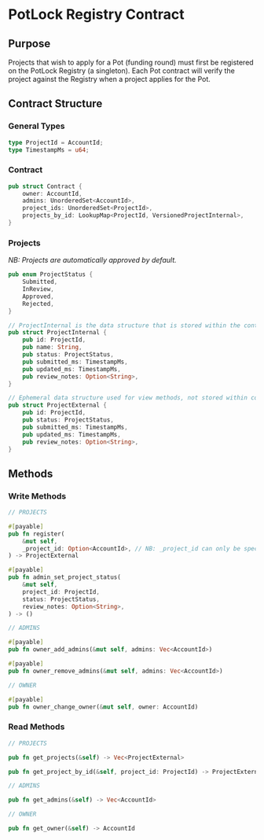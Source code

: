 # PotLock Registry Contract

## Purpose

Projects that wish to apply for a Pot (funding round) must first be registered on the PotLock Registry (a singleton). Each Pot contract will verify the project against the Registry when a project applies for the Pot.

## Contract Structure

### General Types

```rs
type ProjectId = AccountId;
type TimestampMs = u64;
```

### Contract

```rs
pub struct Contract {
    owner: AccountId,
    admins: UnorderedSet<AccountId>,
    project_ids: UnorderedSet<ProjectId>,
    projects_by_id: LookupMap<ProjectId, VersionedProjectInternal>,
}
```

### Projects

_NB: Projects are automatically approved by default._

```rs
pub enum ProjectStatus {
    Submitted,
    InReview,
    Approved,
    Rejected,
}

// ProjectInternal is the data structure that is stored within the contract
pub struct ProjectInternal {
    pub id: ProjectId,
    pub name: String,
    pub status: ProjectStatus,
    pub submitted_ms: TimestampMs,
    pub updated_ms: TimestampMs,
    pub review_notes: Option<String>,
}

// Ephemeral data structure used for view methods, not stored within contract
pub struct ProjectExternal {
    pub id: ProjectId,
    pub status: ProjectStatus,
    pub submitted_ms: TimestampMs,
    pub updated_ms: TimestampMs,
    pub review_notes: Option<String>,
}
```

## Methods

### Write Methods

```rs
// PROJECTS

#[payable]
pub fn register(
    &mut self,
    _project_id: Option<AccountId>, // NB: _project_id can only be specified by admin; otherwise, it is the caller
) -> ProjectExternal 

#[payable]
pub fn admin_set_project_status(
    &mut self,
    project_id: ProjectId,
    status: ProjectStatus,
    review_notes: Option<String>,
) -> ()

// ADMINS

#[payable]
pub fn owner_add_admins(&mut self, admins: Vec<AccountId>)

#[payable]
pub fn owner_remove_admins(&mut self, admins: Vec<AccountId>)

// OWNER

#[payable]
pub fn owner_change_owner(&mut self, owner: AccountId)
```

### Read Methods

```rs
// PROJECTS

pub fn get_projects(&self) -> Vec<ProjectExternal>

pub fn get_project_by_id(&self, project_id: ProjectId) -> ProjectExternal

// ADMINS

pub fn get_admins(&self) -> Vec<AccountId>

// OWNER

pub fn get_owner(&self) -> AccountId
```